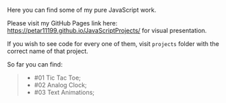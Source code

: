 Here you can find some of my pure JavaScript work.

Please visit my GitHub Pages link here: https://petar11199.github.io/JavaScriptProjects/ for visual presentation.

If you wish to see code for every one of them, visit `projects` folder with the correct name of that project.

So far you can find:

> - #01 Tic Tac Toe; 
> - #02 Analog Clock;
> - #03 Text Animations;

